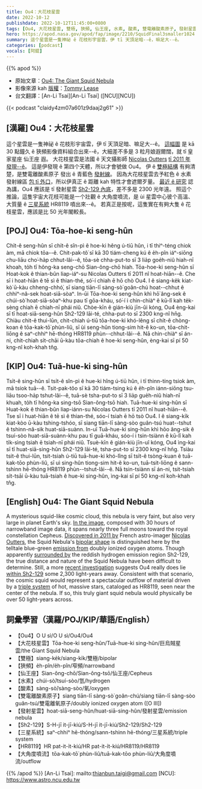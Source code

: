 ```yaml
---
title: Ou4：大花枝星雲
date: 2022-10-12
publishdate: 2022-10-12T11:45:00+0800
tags: [Ou4, 大花枝星雲, 雙極, 狹頻, 仙王座, 水素, 酸素, 雙電離酸素原子, 發射星雲, 發射星雲 Sh2-129, Sh2-129, 三星系統, 三星系統 HR8119, HR8119, 大角度噴流]
hero: https://apod.nasa.gov/apod/fap/image/2210/SquidFinal3smaller1024.jpg
summary: 這个星雲是一隻神祕 ê 花枝形宇宙雲，伊 tī 天頂足暗--ê，嘛足大--ê。
categories: [podcast]
vocals: [阿錕]
---
```


{{% apod %}}

- 原始文章：[Ou4: The Giant Squid Nebula](https://apod.nasa.gov/apod/ap221012.html)
- 影像來源 kah [版權][copyright]：[Tommy Lease](https://www.instagram.com/colorado_astro/)
- 台文翻譯：[An-Li Tsai][An-Li Tsai] ([NCU][NCU])

{{< podcast "claidy4zm07a601z9daaj2g61" >}}

## [漢羅] Ou4：大花枝星雲
這个星雲是一隻神祕 ê 花枝形宇宙雲，伊 tī 天頂足暗、嘛足大--ê。
[這幅圖][In the image] 是 kā 30 點鐘久 ê 狹頻影像資料組合出來--ê，大細差不多是 3 粒月娘遐爾闊，就 tī 皇家星座 仙王座 遐。
大花枝星雲是法國 ê 天文攝影師 [Nicolas Outters][Nicolas Outters] [tī 2011 年發現--ê][Discovered in 2011 by]。
這是伊發現 ê 第四个天體，所以才會號做 Ou4。
伊 ê [雙極結構][bipolar shape] 有夠清楚，是雙電離酸素原子 發出 ê 青藍色 [發射線][emission from]。
因為大花枝星雲去予紅色 ê 水素發射線區 [包 tī 外口][surrounded by]，所以伊真正 ê 距離 kah 特性才會遮爾歹量。
[最近 ê 研究][recent investigation] 認為講，Ou4 應該是 tī 發射星雲 [Sh2-129 內底][within Sh2-129]，差不多是 2300 光年遠。
照這个推論，這隻宇宙大花枝可能是一个壯觀 ê 大角度噴流，是 ùi 星雲中心彼个高溫、大質量 ê [三星系統][triple system] HR8119 噴出來--ê。
若真正是按呢，這隻實在有夠大隻 ê 花枝星雲，應該是比 50 光年閣較長。


## [POJ] Ou4: Tōa-hoe-ki seng-hûn
Chi̍t-ê seng-hûn sī chi̍t-ê sîn-pì ê hoe-ki hêng ú-tiū hûn, i tī thiⁿ-téng chiok àm, mā chiok tōa--ê.
Chit-pak-tô͘ sī kā 30 tiám-cheng kú ê e̍h-pîn iáⁿ-siōng chu-liāu cho͘-ha̍p chhut-lâi--ê, tōa-sè chha-put-to sī 3 lia̍p goe̍h-niû hiah-nī khoah, to̍h tī hông-ka seng-chō Sian-ông-chō hiah.
Tōa-hoe-ki seng-hûn sī Hoat-kok ê thian-bûn liap-iáⁿ-su Nicolas Outters tī 2011 nî hoat-hiān--ê.
Che sī i hoat-hiān ê tē sì ê thian-thé, só͘-í chiah ē hō chò Ou4.
I ê siang-ke̍k kiat-kò͘ ū-kàu chheng-chhó͘, sī siang tiān-lī sàng-sò͘ goân-chú hoat--chhut ê chhiⁿ-nâ-sek hoat-siā-sòaⁿ.
In-ūi Tōa-hoe-ki seng-hûn khì hō͘ âng-sek ê chúi-sò͘ hoat-siā-sòaⁿ-khu pau tī gōa-kháu, só͘-í i chin-chiàⁿ ê kū-lî kah te̍k-sèng chiah ē chiah-nī phái niû.
Chòe-kīn ê gián-kiù jīn-ûi kóng, Ou4 èng-kai sī tī hoat-siā-seng-hûn Sh2-129 lāi-té, chha-put-to sī 2300 kng-nî hn̄g.
Chiàu chit-ê thui-lūn, chit-chiah ú-tiū tōa-hoe-ki khó-lêng sī chi̍t-ê chòng-koan ê tōa-kak-tō͘ phùn-liû, sī ùi seng-hûn tiong-sim hit-ê ko-un, tōa-chit-liōng ê saⁿ-chhiⁿ hē-thóng HR8119 phùn--chhut-lâi--ê.
Nā chin-chiàⁿ sī án-ni, chit-chiah si̍t-chāi ū-kàu tōa-chiah ê hoe-ki seng-hûn, èng-kai sī pí 50 kng-nî koh-khah tn̂g.

## [KIP] Ou4: Tuā-hue-ki sing-hûn
Tsi̍t-ê sing-hûn sī tsi̍t-ê sîn-pì ê hue-ki hîng ú-tiū hûn, i tī thinn-tíng tsiok àm, mā tsiok tuā--ê.
Tsit-pak-tôo sī kā 30 tiám-tsing kú ê e̍h-pîn iánn-siōng tsu-liāu tsoo-ha̍p tshut-lâi--ê, tuā-sè tsha-put-to sī 3 lia̍p gue̍h-niû hiah-nī khuah, to̍h tī hông-ka sing-tsō Sian-ông-tsō hiah.
Tuā-hue-ki sing-hûn sī Huat-kok ê thian-bûn liap-iánn-su Nicolas Outters tī 2011 nî huat-hiān--ê.
Tse sī i huat-hiān ê tē sì ê thian-thé, sóo-í tsiah ē hō tsò Ou4.
I ê siang-ki̍k kiat-kòo ū-kàu tshing-tshóo, sī siang tiān-lī sàng-sòo guân-tsú huat--tshut ê tshinn-nâ-sik huat-siā-suànn.
In-uī Tuā-hue-ki sing-hûn khì hōo âng-sik ê tsuí-sòo huat-siā-suànn-khu pau tī guā-kháu, sóo-í i tsin-tsiànn ê kū-lî kah ti̍k-sìng tsiah ē tsiah-nī phái niû.
Tsuè-kīn ê gián-kiù jīn-uî kóng, Ou4 ìng-kai sī tī huat-siā-sing-hûn Sh2-129 lāi-té, tsha-put-to sī 2300 kng-nî hn̄g.
Tsiàu tsit-ê thui-lūn, tsit-tsiah ú-tiū tuā-hue-ki khó-lîng sī tsi̍t-ê tsòng-kuan ê tuā-kak-tōo phùn-liû, sī uì sing-hûn tiong-sim hit-ê ko-un, tuā-tsit-liōng ê sann-tshinn hē-thóng HR8119 phùn--tshut-lâi--ê.
Nā tsin-tsiànn sī án-ni, tsit-tsiah si̍t-tsāi ū-kàu tuā-tsiah ê hue-ki sing-hûn, ìng-kai sī pí 50 kng-nî koh-khah tn̂g.

## [English] Ou4: The Giant Squid Nebula
A mysterious squid-like cosmic cloud, this nebula is very faint, but also very large in planet Earth's sky.
[In the image][In the image], composed with 30 hours of narrowband image data, it spans nearly three full moons toward the royal constellation Cepheus.
[Discovered in 2011 by][Discovered in 2011 by] French astro-imager [Nicolas Outters][Nicolas Outters], the Squid Nebula's [bipolar shape][bipolar shape] is distinguished here by the telltale blue-green [emission from][emission from] doubly ionized oxygen atoms.
Though apparently [surrounded by][surrounded by] the reddish hydrogen emission region Sh2-129, the true distance and nature of the Squid Nebula have been difficult to determine.
Still, a more [recent investigation][recent investigation] suggests Ou4 really does lie [within Sh2-129][within Sh2-129] some 2,300 light-years away.
Consistent with that scenario, the cosmic squid would represent a spectacular outflow of material driven by a [triple system][triple system] of hot, massive stars, cataloged as HR8119, seen near the center of the nebula.
If so, this truly giant squid nebula would physically be over 50 light-years across.

## 詞彙學習（漢羅/POJ/KIP/華語/English）
- 【Ou4】O U sì/O U sì/Ou4/Ou4
- 【大花枝星雲】Tōa-hoe-ki seng-hûn/Tuā-hue-ki sing-hûn/巨烏賊星雲/the Giant Squid Nebula
- 【雙極】siang-ke̍k/siang-ki̍k/雙極/bipolar
- 【狹頻】e̍h-pîn/e̍h-pîn/窄頻/narrowband
- 【仙王座】Sian-ông-chō/Sian-ông-tsō/仙王座/Cepheus
- 【水素】chúi-sò͘/tsuí-sòo/氫/hydrogen
- 【酸素】sàng-sò͘/sàng-sòo/氧/oxygen
- 【雙電離酸素原子】siang tiān-lī sàng-sò͘ goân-chú/siang tiān-lī sàng-sòo guân-tsú/雙電離氧原子/doubly ionized oxygen atom ([O III])
- 【發射星雲】hoat-siā-seng-hûn/huat-siā-sing-hûn/發射星雲/emission nebula
- 【Sh2-129】S-H-jī it-jī-kiú/S-H-jī it-jī-kiú/Sh2-129/Sh2-129
- 【三星系統】saⁿ-chhiⁿ hē-thóng/sann-tshinn hē-thóng/三星系統/triple system
- 【HR8119】HR pat-it-i̍t-kiú/HR pat-it-i̍t-kiú/HR8119/HR8119
- 【大角度噴流】tōa-kak-tō͘ phùn-liû/tuā-kak-tōo phùn-liû/大角度噴流/outflow

{{% /apod %}}
[An-Li Tsai]: mailto:thianbun.taigi@gmail.com
[NCU]: https://www.astro.ncu.edu.tw

[copyright]: https://apod.nasa.gov/apod/fap/lib/about_apod.html#srapply
[License]: https://creativecommons.org/licenses/by/2.0/


[In the image]:https://www.astrobin.com/4ls0b4/
[Discovered in 2011 by]:http://arxiv.org/abs/1206.2477
[Nicolas Outters]:http://outters.fr/wp/?page_id=50
[bipolar shape]:https://apod.nasa.gov/apod/ap200913.html
[emission from]:https://en.wikipedia.org/wiki/Nebulium
[surrounded by]:https://apod.nasa.gov/apod/ap161027.html
[recent investigation]:https://ui.adsabs.harvard.edu/abs/2014A%26A...570A.105C/abstract
[within Sh2-129]:http://www.astroanarchy.blogspot.fi/2013/12/a-start-of-new-project-cepheus-mosaic.html
[triple system]:http://www.atlasoftheuniverse.com/orbits.html
